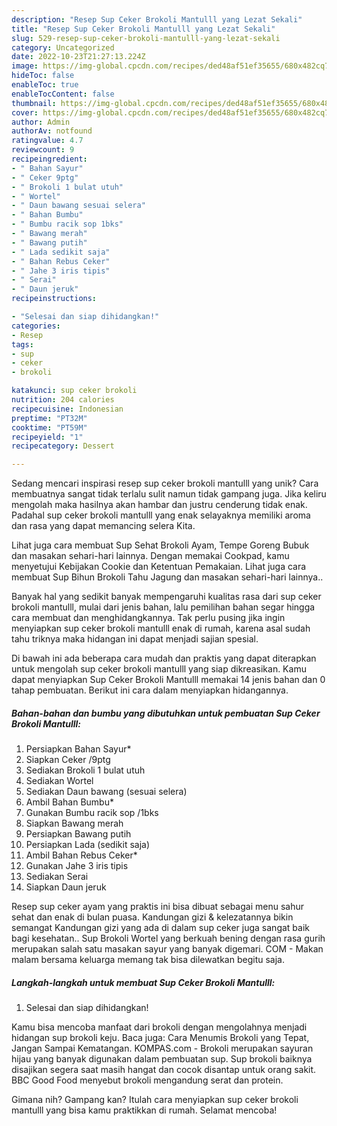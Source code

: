 ```yaml
---
description: "Resep Sup Ceker Brokoli Mantulll yang Lezat Sekali"
title: "Resep Sup Ceker Brokoli Mantulll yang Lezat Sekali"
slug: 529-resep-sup-ceker-brokoli-mantulll-yang-lezat-sekali
category: Uncategorized
date: 2022-10-23T21:27:13.224Z
image: https://img-global.cpcdn.com/recipes/ded48af51ef35655/680x482cq70/sup-ceker-brokoli-mantulll-foto-resep-utama.jpg
hideToc: false
enableToc: true
enableTocContent: false
thumbnail: https://img-global.cpcdn.com/recipes/ded48af51ef35655/680x482cq70/sup-ceker-brokoli-mantulll-foto-resep-utama.jpg
cover: https://img-global.cpcdn.com/recipes/ded48af51ef35655/680x482cq70/sup-ceker-brokoli-mantulll-foto-resep-utama.jpg
author: Admin
authorAv: notfound
ratingvalue: 4.7
reviewcount: 9
recipeingredient:
- " Bahan Sayur"
- " Ceker 9ptg"
- " Brokoli 1 bulat utuh"
- " Wortel"
- " Daun bawang sesuai selera"
- " Bahan Bumbu"
- " Bumbu racik sop 1bks"
- " Bawang merah"
- " Bawang putih"
- " Lada sedikit saja"
- " Bahan Rebus Ceker"
- " Jahe 3 iris tipis"
- " Serai"
- " Daun jeruk"
recipeinstructions:

- "Selesai dan siap dihidangkan!"
categories:
- Resep
tags:
- sup
- ceker
- brokoli

katakunci: sup ceker brokoli 
nutrition: 204 calories
recipecuisine: Indonesian
preptime: "PT32M"
cooktime: "PT59M"
recipeyield: "1"
recipecategory: Dessert

---
```





Sedang mencari inspirasi resep sup ceker brokoli mantulll yang unik? Cara membuatnya sangat tidak terlalu sulit namun tidak gampang juga. Jika keliru mengolah maka hasilnya akan hambar dan justru cenderung tidak enak. Padahal sup ceker brokoli mantulll yang enak selayaknya memiliki aroma dan rasa yang dapat memancing selera Kita.





Lihat juga cara membuat Sup Sehat Brokoli Ayam, Tempe Goreng Bubuk dan masakan sehari-hari lainnya. Dengan memakai Cookpad, kamu menyetujui Kebijakan Cookie dan Ketentuan Pemakaian. Lihat juga cara membuat Sup Bihun Brokoli Tahu Jagung dan masakan sehari-hari lainnya..

Banyak hal yang sedikit banyak mempengaruhi kualitas rasa dari sup ceker brokoli mantulll, mulai dari jenis bahan, lalu pemilihan bahan segar hingga cara membuat dan menghidangkannya. Tak perlu pusing jika ingin menyiapkan sup ceker brokoli mantulll enak di rumah, karena asal sudah tahu triknya maka hidangan ini dapat menjadi sajian spesial.






Di bawah ini ada beberapa cara mudah dan praktis yang dapat diterapkan untuk mengolah sup ceker brokoli mantulll yang siap dikreasikan. Kamu dapat menyiapkan Sup Ceker Brokoli Mantulll memakai 14 jenis bahan dan 0 tahap pembuatan. Berikut ini cara dalam menyiapkan hidangannya.

<!--inarticleads1-->

##### Bahan-bahan dan bumbu yang dibutuhkan untuk pembuatan Sup Ceker Brokoli Mantulll:

1. Persiapkan  Bahan Sayur*
1. Siapkan  Ceker /9ptg
1. Sediakan  Brokoli 1 bulat utuh
1. Sediakan  Wortel
1. Sediakan  Daun bawang (sesuai selera)
1. Ambil  Bahan Bumbu*
1. Gunakan  Bumbu racik sop /1bks
1. Siapkan  Bawang merah
1. Persiapkan  Bawang putih
1. Persiapkan  Lada (sedikit saja)
1. Ambil  Bahan Rebus Ceker*
1. Gunakan  Jahe 3 iris tipis
1. Sediakan  Serai
1. Siapkan  Daun jeruk


Resep sup ceker ayam yang praktis ini bisa dibuat sebagai menu sahur sehat dan enak di bulan puasa. Kandungan gizi &amp; kelezatannya bikin semangat Kandungan gizi yang ada di dalam sup ceker juga sangat baik bagi kesehatan.. Sup Brokoli Wortel yang berkuah bening dengan rasa gurih merupakan salah satu masakan sayur yang banyak digemari. COM - Makan malam bersama keluarga memang tak bisa dilewatkan begitu saja. 

<!--inarticleads2-->

##### Langkah-langkah untuk membuat Sup Ceker Brokoli Mantulll:


1. Selesai dan siap dihidangkan!

Kamu bisa mencoba manfaat dari brokoli dengan mengolahnya menjadi hidangan sup brokoli keju. Baca juga: Cara Menumis Brokoli yang Tepat, Jangan Sampai Kematangan. KOMPAS.com - Brokoli merupakan sayuran hijau yang banyak digunakan dalam pembuatan sup. Sup brokoli baiknya disajikan segera saat masih hangat dan cocok disantap untuk orang sakit. BBC Good Food menyebut brokoli mengandung serat dan protein. 

Gimana nih? Gampang kan? Itulah cara menyiapkan sup ceker brokoli mantulll yang bisa kamu praktikkan di rumah. Selamat mencoba!
